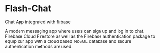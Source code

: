 # Flash-Chat
Chat App integrated with firbase

A modern messaging app where users can sign up and log in to chat.
Firebase Cloud Firestore as well as the Firebase authentication package to equip our app with a cloud based NoSQL database and secure authentication methods are used.
